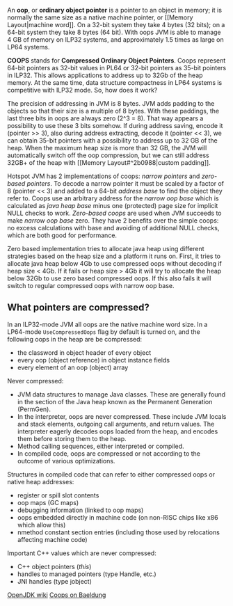 An **oop**, or **ordinary object pointer** is a pointer to an object in memory; it is normally the same size as a native machine pointer, or [[Memory Layout|machine word]]. On a 32-bit system they take 4 bytes (32 bits); on a 64-bit system they take 8 bytes (64 bit). With oops JVM is able to manage 4 GB of memory on ILP32 systems, and approximately 1.5 times as large on LP64 systems.

**COOPS** stands for **Compressed Ordinary Object Pointers**. Coops represent 64-bit pointers as 32-bit values in PL64 or 32-bit pointers as 35-bit pointers in ILP32. This allows applications to address up to 32Gb of the heap memory. At the same time, data structure compactness in LP64 systems is competitive with ILP32 mode. So, how does it work?

The precision of addressing in JVM is 8 bytes. JVM adds padding to the objects so that their size is a multiple of 8 bytes. With these paddings, the last three bits in oops are always zero (2^3 = 8). That way appears a possibility to use these 3 bits somehow. If during address saving, encode it (pointer >> 3), also during address extracting, decode it (pointer << 3), we can obtain 35-bit pointers with a possibility to address up to 32 GB of the heap. When the maximum heap size is more than 32 GB, the JVM will automatically switch off the oop compression, but we can still address 32GB+ of the heap with [[Memory Layout#^2b0988|custom padding]].

Hotspot JVM has 2 implementations of coops: *narrow pointers* and *zero-based pointers*. To decode a narrow pointer it must be scaled by a factor of 8 (pointer << 3) and added to a 64-bit *address base* to find the object they refer to. Coops use an arbitrary address for the *narrow oop base* which is calculated as *java heap base* minus one (protected) page size for implicit NULL checks to work. *Zero-based coops* are used when JVM succeeds to make *narrow oop base* zero. They have 2 benefits over the simple coops: no excess calculations with base and avoiding of additional NULL checks, which are both good for performance.

Zero based implementation tries to allocate java heap using different strategies based on the heap size and a platform it runs on. First, it tries to allocate java heap below 4Gb to use compressed oops without decoding if heap size < 4Gb. If it fails or heap size > 4Gb it will try to allocate the heap below 32Gb to use zero based compressed oops. If this also fails it will switch to regular compressed oops with narrow oop base.
## What pointers are compressed?

In an ILP32-mode JVM all oops are the native machine word size. In a LP64-mode `UseCompressedOops` flag by default is turned on, and the following oops in the heap are be compressed:
- the classword in object header of every object
- every oop (object reference) in object instance fields
- every element of an oop (object) array

Never compressed:
- JVM data structures to manage Java classes. These are generally found in the section of the Java heap known as the Permanent Generation (PermGen). 
- In the interpreter, oops are never compressed. These include JVM locals and stack elements, outgoing call arguments, and return values. The interpreter eagerly decodes oops loaded from the heap, and encodes them before storing them to the heap.
- Method calling sequences, either interpreted or compiled.
- In compiled code, oops are compressed or not according to the outcome of various optimizations.

Structures in compiled code that can refer to either compressed oops or native heap addresses:
- register or spill slot contents
- oop maps (GC maps)
- debugging information (linked to oop maps)
- oops embedded directly in machine code (on non-RISC chips like x86 which allow this)
- nmethod constant section entries (including those used by relocations affecting machine code)

Important C++ values which are never compressed:
- C++ object pointers (_this_)
- handles to managed pointers (type Handle, etc.)
- JNI handles (type jobject)

[OpenJDK wiki](https://wiki.openjdk.org/display/HotSpot/CompressedOops)
[Coops on Baeldung](https://www.baeldung.com/jvm-compressed-oops)


